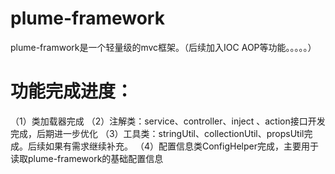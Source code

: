 # plume-framework
plume-framwork是一个轻量级的mvc框架。（后续加入IOC AOP等功能。。。。。）
 
# 功能完成进度：
（1）类加载器完成
（2）注解类：service、controller、inject 、action接口开发完成，后期进一步优化
（3）工具类：stringUtil、collectionUtil、propsUtil完成。后续如果有需求继续补充。
（4）配置信息类ConfigHelper完成，主要用于读取plume-framework的基础配置信息
 
